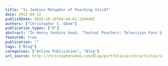 ```yaml
---
title: "Is Jenkins Metaphor of Poaching Valid?"
date: 2012-04-12
publishDate: 2019-10-26T04:44:02.124449Z
authors: ["Christopher C. Odom"]
publication_types: ["0"]
abstract: "In Henry Jenkins book, 'Textual Poachers: Television Fans & Participatory Culture,' Jenkins presents the interesting metaphor of TV fans as textual poachers. In short, textual poaching is the action whereby aficionados become so versed and immersed in a text, that they proclaim themselves legitimate experts of the text and thereby create their own contextual meanings which supercede the meanings of the legitimate critics and original authors of the text. On some levels, the aficionados do possess specific knowledge about their texts, but these aficionados often socialize in isolated subcultures - fan clubs - which propagate mythical contextual meanings regarding the text which thus become fact, being accepted as true by the majority, within their own social circles; circles in which they perceive themselves to be the experts of the contextual meanings of their texts of interest. By this token, the elitism and hubris of the contextual precepts of the aficionados, thereby intrinsically make the aficionados textual poachers, whereas the legitimate critics are careful to delineate."
featured: true
publication: ""
tags: ["Blog"]
categories: ["Online Publication", "Blog"]
url_source: http://christopherodom.com/Blog/portfolio/print/articles/is-jenkins-metaphor-of-poaching-valid/
---
```

